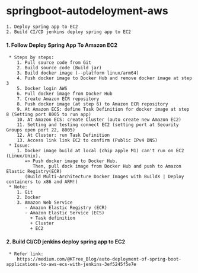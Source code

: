 # springboot-autodeloyment-aws
    1. Deploy spring app to EC2
    2. Build CI/CD jenkins deploy spring app to EC2
#### 1. Follow Deploy Spring App To Amazon EC2
     * Steps by steps:
        1. Pull source code from Git
        2. Build source code (Build jar)
        3. Build docker image (--platform linux/arm64)
        4. Push docker image to Docker Hub and remove docker image at step 3
        5. Docker login AWS
        6. Pull docker image from Docker Hub
        7. Create Amazon ECR repository
        8. Push docker image (at step 6) to Amazon ECR repository
        9. At Amazon ECS: define Task Definition for docker image at step 8 (Setting port 8005 to run app)
        10. At Amazon ECS: create Cluster (auto create new Amazon EC2)
        11. Setting and testing connect EC2 (setting port at Security Groups open port 22, 8005)
        12. At Cluster: run Task Definition
        13. Access link link EC2 to confirm (Public IPv4 DNS)
     * Issue:
        1. Docker image build at local (chip apple M1) can't run on EC2 (Linux/Unix).
           => Push docker image to Docker Hub.
              Then, pull dock image from Docker Hub and push to Amazon Elastic Registry(ECR)
           (Build Multi-Architecture Docker Images with BuildX | Deploy containers to x86 and ARM!)
     * Note:
        1. Git
        2. Docker
        3. Amazon Web Service
           - Amazon Elastic Registry (ECR)
           - Amazon Elastic Service (ECS)
             + Task definition
             + Cluster
             + EC2
#### 2. Build CI/CD jenkins deploy spring app to EC2
     * Refer link:
        https://medium.com/@KTree_Blog/auto-deployment-of-spring-boot-applications-to-aws-ecs-with-jenkins-3ef5245f5e7e
        
   
